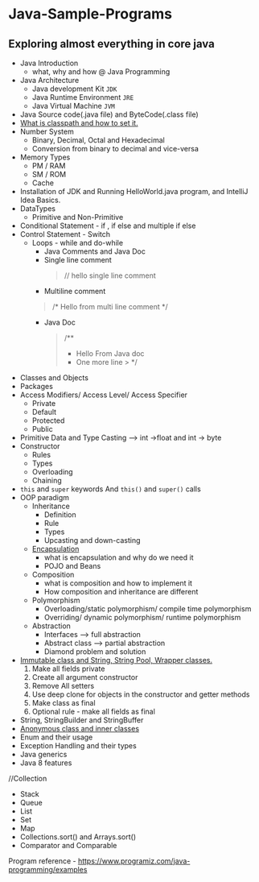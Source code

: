 # Java-Sample-Programs
## Exploring almost everything in core java
- Java Introduction
  - what, why and how @ Java Programming
- Java Architecture
  - Java development Kit `JDK`
  - Java Runtime Environment `JRE`
  - Java Virtual Machine `JVM`
- Java Source code(.java file) and ByteCode(.class file)
- [What is classpath and how to set it.](https://medium.com/@basecs101/do-you-know-classpath-in-java-latest-2800574878c)
- Number System
  - Binary, Decimal, Octal and Hexadecimal
  - Conversion from binary to decimal and vice-versa
- Memory Types
  - PM / RAM
  - SM / ROM
  - Cache
- Installation of JDK and Running HelloWorld.java program, and IntelliJ Idea Basics.
- DataTypes
  - Primitive and Non-Primitive
- Conditional Statement - if , if else and multiple if else
- Control Statement - Switch
  - Loops - while and do-while
    - Java Comments and Java Doc
    - Single line comment
      > // hello single line comment
    - Multiline comment
    > /*
    >   Hello from
    >   multi line comment
    >   */
    - Java Doc
      > /**
      >  * Hello From Java doc
      >  * One more line
           >  */
- Classes and Objects
- Packages
- Access Modifiers/ Access Level/ Access Specifier
  - Private
  - Default
  - Protected
  - Public
- Primitive Data and Type Casting --> int ->float and int -> byte
- Constructor
  - Rules
  - Types
  - Overloading
  - Chaining
- `this` and `super` keywords And `this()` and `super()` calls
- OOP paradigm
  - Inheritance
    - Definition
    - Rule
    - Types
    - Upcasting and down-casting
  - [Encapsulation](https://medium.com/@basecs101/are-you-confused-with-encapsulation-clear-it-now-updated-30bd6ca66bfa)
    - what is encapsulation and why do we need it
    - POJO and Beans
  - Composition
    - what is composition and how to implement it
    - How composition and inheritance are different
  - Polymorphism
    - Overloading/static polymorphism/ compile time polymorphism
    - Overriding/ dynamic polymorphism/ runtime polymorphism
  - Abstraction
    - Interfaces --> full abstraction
    - Abstract class --> partial abstraction
    - Diamond problem and solution
- [Immutable class and String, String Pool, Wrapper classes.](https://medium.com/javarevisited/do-you-know-immutable-class-in-java-why-string-is-immutable-dc18b0cec4b9)
    1. Make all fields private
    2. Create all argument constructor
    3. Remove All setters
    4. Use deep clone for objects in the constructor and getter methods
    5. Make class as final
    6. Optional rule - make all fields as final
- String, StringBuilder and StringBuffer
- [Anonymous class and inner classes](https://medium.com/@basecs101/do-you-know-nested-and-inner-classes-in-java-latest-b270e0988091)
- Enum and their usage
- Exception Handling and their types
- Java generics
- Java 8 features

//Collection
- Stack
- Queue
- List
- Set
- Map
- Collections.sort(<List>) and Arrays.sort(<Array>)
- Comparator and Comparable


Program reference - https://www.programiz.com/java-programming/examples